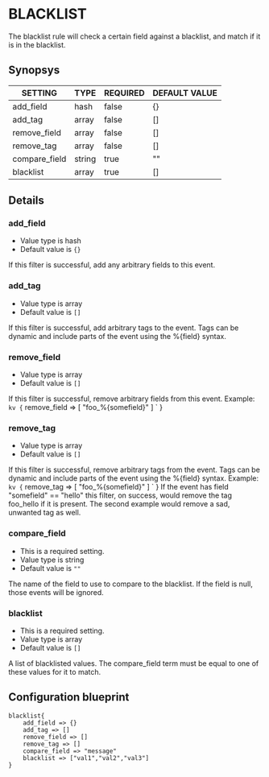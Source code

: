 # BLACKLIST
The blacklist rule will check a certain field against a blacklist, and match if it is in the blacklist.

## Synopsys


|    SETTING    |  TYPE  | REQUIRED | DEFAULT VALUE |
|---------------|--------|----------|---------------|
| add_field     | hash   | false    | {}            |
| add_tag       | array  | false    | []            |
| remove_field  | array  | false    | []            |
| remove_tag    | array  | false    | []            |
| compare_field | string | true     | ""            |
| blacklist     | array  | true     | []            |


## Details

### add_field
* Value type is hash
* Default value is `{}`

If this filter is successful, add any arbitrary fields to this event.

### add_tag
* Value type is array
* Default value is `[]`

If this filter is successful, add arbitrary tags to the event. Tags can be dynamic
and include parts of the event using the %{field} syntax.

### remove_field
* Value type is array
* Default value is `[]`

If this filter is successful, remove arbitrary fields from this event. Example:
` kv {
`   remove_field => [ "foo_%{somefield}" ]
` }

### remove_tag
* Value type is array
* Default value is `[]`

If this filter is successful, remove arbitrary tags from the event. Tags can be dynamic and include parts of the event using the %{field} syntax.
Example:
` kv {
`   remove_tag => [ "foo_%{somefield}" ]
` }
If the event has field "somefield" == "hello" this filter, on success, would remove the tag foo_hello if it is present. The second example would remove a sad, unwanted tag as well.

### compare_field
* This is a required setting.
* Value type is string
* Default value is `""`

The name of the field to use to compare to the blacklist.
If the field is null, those events will be ignored.

### blacklist
* This is a required setting.
* Value type is array
* Default value is `[]`

A list of blacklisted values.
The compare_field term must be equal to one of these values for it to match.



## Configuration blueprint

```
blacklist{
	add_field => {}
	add_tag => []
	remove_field => []
	remove_tag => []
	compare_field => "message"
	blacklist => ["val1","val2","val3"]
}
```
